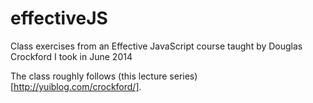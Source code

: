 effectiveJS
===========

Class exercises from an Effective JavaScript course taught by Douglas Crockford I took in June 2014

The class roughly follows (this lecture series)[http://yuiblog.com/crockford/].


